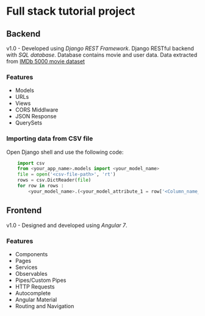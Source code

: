 # Full stack tutorial project #

## Backend ##

v1.0 - Developed using *Django REST Framework*. Django RESTful backend with *SQL database*. Database contains movie and user data. Data extracted from <a href = 'https://www.kaggle.com/carolzhangdc/imdb-5000-movie-dataset'>IMDb 5000 movie dataset</a>

### Features ###
* Models
* URLs
* Views
* CORS Middlware
* JSON Response
* QuerySets

### Importing data from CSV file ###
Open Django shell and use the following code:

```python
    import csv
    from <your_app_name>.models import <your_model_name>
    file = open('<csv-file-path>', 'rt')
    rows = csv.DictReader(file)
    for row in rows :
        <your_model_name>.(<your_model_attribute_1 = row['<Column_name_of_attribute_1'],....).save()
```

## Frontend ##

v1.0 - Designed and developed using *Angular 7*.

### Features ###
* Components
* Pages
* Services
* Observables
* Pipes/Custom Pipes
* HTTP Requests
* Autocomplete
* Angular Material
* Routing and Navigation